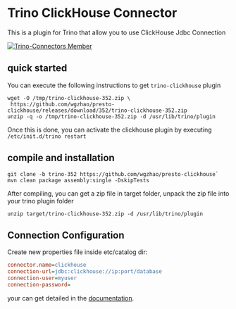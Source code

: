 # Trino ClickHouse Connector

This is a plugin for Trino that allow you to use ClickHouse Jdbc Connection

[![Trino-Connectors Member](https://img.shields.io/badge/trino--connectors-member-green.svg)](https://trino.io)

## quick started

You can execute the following instructions to get `trino-clickhouse` plugin

```shell
wget -O /tmp/trino-clickhouse-352.zip \
 https://github.com/wgzhao/presto-clickhouse/releases/download/352/trino-clickhouse-352.zip
unzip -q -o /tmp/trino-clickhouse-352.zip -d /usr/lib/trino/plugin
```

Once this is done, you can activate the clickhouse plugin by executing `/etc/init.d/trino restart`

## compile and installation

```shell
git clone -b trino-352 https://github.com/wgzhao/presto-clickhouse`
mvn clean package assembly:single -DskipTests 
```

After compiling, you can get a zip file in target folder,
unpack the zip file into your trino plugin folder

```shell
unzip target/trino-clickhouse-352.zip -d /usr/lib/trino/plugin 
```

## Connection Configuration

Create new properties file inside etc/catalog dir:

```ini
connector.name=clickhouse
connection-url=jdbc:clickhouse://ip:port/database
connection-user=myuser
connection-password=
```

your can get detailed in the [documentation](clickhouse.md).